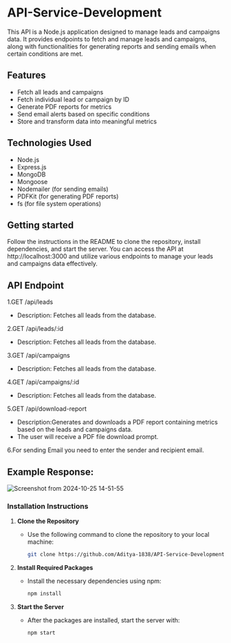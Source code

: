 # API-Service-Development

This API is a Node.js application designed to manage leads and campaigns data. It provides endpoints to fetch and manage leads and campaigns, along with functionalities for generating reports and sending emails when certain conditions are met.

## Features

- Fetch all leads and campaigns
- Fetch individual lead or campaign by ID
- Generate PDF reports for metrics
- Send email alerts based on specific conditions
- Store and transform data into meaningful metrics

## Technologies Used

- Node.js
- Express.js
- MongoDB
- Mongoose
- Nodemailer (for sending emails)
- PDFKit (for generating PDF reports)
- fs (for file system operations)

## Getting started
Follow the instructions in the README to clone the repository, install dependencies, and start the server. You can access the API at http://localhost:3000 and utilize various endpoints to manage your leads and campaigns data effectively.
## API Endpoint

1.GET /api/leads
- Description: Fetches all leads from the database. 
  
2.GET /api/leads/:id
- Description: Fetches all leads from the database. 


3.GET /api/campaigns
- Description: Fetches all leads from the database.
  
4.GET /api/campaigns/:id
- Description: Fetches all leads from the database.
  
5.GET /api/download-report
  - Description:Generates and downloads a PDF report containing metrics based on the leads and campaigns data.
  - The user will receive a PDF file download prompt.

6.For sending Email you need to enter the sender and recipient email.


## Example Response:
![Screenshot from 2024-10-25 14-51-55](https://github.com/user-attachments/assets/8aeb9585-b66b-41ec-b4ab-313d7b4e671a)

### Installation Instructions

1. **Clone the Repository**
   - Use the following command to clone the repository to your local machine:
     ```bash
     git clone https://github.com/Aditya-1838/API-Service-Development.git
     ```



2. **Install Required Packages**
   - Install the necessary dependencies using npm:
     ```bash
     npm install
     ```

3. **Start the Server**
   - After the packages are installed, start the server with:
     ```bash
     npm start
     ```








